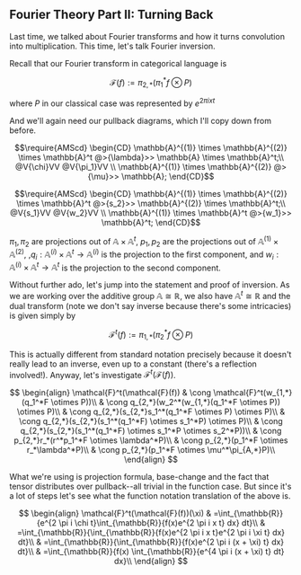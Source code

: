 ## Fourier Theory Part II: Turning Back

Last time, we talked about Fourier transforms and how it turns convolution into multiplication. This time, let's talk Fourier inversion.

Recall that our Fourier transform in categorical language is 

$$\mathcal{F}(f) := \pi_{2,*}(\pi_1^*f \otimes P)$$

where $P$ in our classical case was represented by $e^{2 \pi i x t}$

And we'll again need our pullback diagrams, which I'll copy down from before.

$$\require{AMScd}
\begin{CD}
\mathbb{A}^{(1)} \times \mathbb{A}^{(2)} \times \mathbb{A}^t @>{\lambda}>> \mathbb{A} \times \mathbb{A}^t;\\
@V{\chi}VV @V{\pi_1}VV \\
\mathbb{A}^{(1)} \times \mathbb{A}^{(2)} @>{\mu}>> \mathbb{A};
\end{CD}$$

$$\require{AMScd}
\begin{CD}
\mathbb{A}^{(1)} \times \mathbb{A}^{(2)} \times \mathbb{A}^t @>{s_2}>> \mathbb{A}^{(2)} \times \mathbb{A}^t;\\
@V{s_1}VV @V{w_2}VV \\
\mathbb{A}^{(1)} \times \mathbb{A}^t @>{w_1}>> \mathbb{A}^t;
\end{CD}$$

$\pi_1,\pi_2$ are projections out of $\mathbb{A} \times \mathbb{A}^t$, $p_1,p_2$ are the projections out of $\mathbb{A}^{(1)} \times \mathbb{A}^{(2)}$,
,$q_i : \mathbb{A}^{(i)} \times \mathbb{A}^t \to \mathbb{A}^{(i)}$ is the projection to the first component,
and $w_i : \mathbb{A}^{(i)} \times \mathbb{A}^t \to \mathbb{A}^t$ is the projection to the second component.

Without further ado, let's jump into the statement and proof of inversion. As we are working over the additive group $\mathbb{A} \cong \mathbb{R}$,
we also have $\mathbb{A}^t \cong \mathbb{R}$ and the dual transform (note we don't say inverse because there's some intricacies) is given simply by

$$\mathcal{F}^t(f) := \pi_{1,*}(\pi_2^*f \otimes P)$$

This is actually different from standard notation precisely because it doesn't really lead to an inverse, even
up to a constant (there's a reflection involved!). Anyway, let's investigate $\mathcal{F}^t(\mathcal{F}(f))$.

$$ \begin{align}
\mathcal{F}^t(\mathcal{F}(f))
& \cong \mathcal{F}^t(w_{1,*}(q_1^*F \otimes P))\\
& \cong q_{2,*}(w_2^*(w_{1,*}(q_1^*F \otimes P)) \otimes P)\\
& \cong q_{2,*}(s_{2,*}s_1^*(q_1^*F \otimes P) \otimes P)\\
& \cong q_{2,*}(s_{2,*}(s_1^*(q_1^*F) \otimes s_1^*P) \otimes P)\\
& \cong q_{2,*}(s_{2,*}(s_1^*(q_1^*F) \otimes s_1^*P \otimes s_2^*P))\\
& \cong p_{2,*}r_*(r^*p_1^*F \otimes \lambda^*P)\\
& \cong p_{2,*}(p_1^*F \otimes r_*\lambda^*P)\\
& \cong p_{2,*}(p_1^*F \otimes \mu^*\pi_{A,*}P)\\
\end{align}
$$

What we're using is projection formula, base-change and the fact that tensor distributes over pullback--all trivial in the function case. But since it's a lot
of steps let's see what the function notation translation of the above is.

$$ \begin{align}
\mathcal{F}^t(\mathcal{F}(f))(\xi)
& =\int_{\mathbb{R}}{e^{2 \pi i \chi t}\int_{\mathbb{R}}{f(x)e^{2 \pi i x t} dx} dt}\\
& =\int_{\mathbb{R}}{\int_{\mathbb{R}}{f(x)e^{2 \pi i x t}e^{2 \pi i \xi t} dx} dt}\\
& =\int_{\mathbb{R}}{\int_{\mathbb{R}}{f(x)e^{2 \pi i (x + \xi) t} dx} dt}\\
& =\int_{\mathbb{R}}{f(x) \int_{\mathbb{R}}{e^{4 \pi i (x + \xi) t} dt} dx}\\
\end{align}
$$



